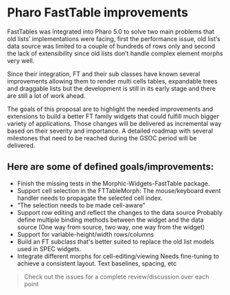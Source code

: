 # Pharo FastTable improvements

FastTables was integrated into Pharo 5.0 to solve two main problems that old lists’ implementations were facing, first the performance issue, old list’s data source was limited to a couple of hundreds of rows only and second the lack of extensibility since old lists don’t handle complex element morphs very well.

Since their integration, FT and their sub classes have known several improvements allowing them to render multi cells tables, expandable trees and draggable lists but the development is still in its early stage and there are still a lot of work ahead. 

The goals of this proposal are to highlight the needed improvements and extensions to build a better FT family widgets that could fulfill much bigger variety of applications. Those changes will be delivered as incremental way based on their severity and importance.
A detailed roadmap with several milestones that need to be reached during the GSOC period will be delivered.

## Here are some of defined goals/improvements:

*	Finish the missing tests in the Morphic-Widgets-FastTable package.
*	Support cell selection in the FTTableMorph:
The mouse/keyboard event handler needs to propagate the selected cell index.
* “The selection needs to be made cell-aware”
*	Support row editing and reflect the changes to the data source 
Probably define multiple binding methods between the widget and the data source (One way from source, two way, one way from the widget)
*	Support for variable-height/width rows/columns
*	Build an FT subclass that's better suited to replace the old list models used in SPEC widgets.
* Integrate different morphs for cell-editing/viewing
Needs fine-tuning to achieve a consistent layout. Text baselines, spacing, etc

> Check out the issues for a complete review/discussion over each point 


